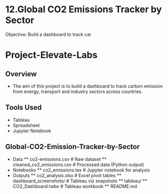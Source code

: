 # 12.Global CO2 Emissions Tracker by Sector
Objective: Build a dashboard to track car
# Project-Elevate-Labs

## Overview
- The aim of this project is to build a dashboard to track carbon emission from energy, transport and industry sectors across countries.
## Tools Used
- Tableau
- Spreadsheet
- Jupyter Notebook

## Global-CO2-Emission-Tracker-by-Sector
- Data
** co2-emissions.csv          # Raw dataset
** cleaned_co2_emissions.csv  # Processed data (Python output)
- Notebooks
** co2_emissions.tex         # Jupyter notebook for analysis
- Outputs
** co2_analysis.xlsx          # Excel pivot tables
** dashboard_screenshots/     # Tableau viz snapshots
** tableau/
** CO2_Dashboard.twbx         # Tableau workbook
** README.md                      

